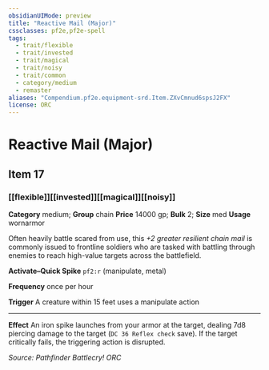```yaml
---
obsidianUIMode: preview
title: "Reactive Mail (Major)"
cssclasses: pf2e,pf2e-spell
tags:
  - trait/flexible
  - trait/invested
  - trait/magical
  - trait/noisy
  - trait/common
  - category/medium
  - remaster
aliases: "Compendium.pf2e.equipment-srd.Item.ZXvCmnud6spsJ2FX"
license: ORC
---
```

# Reactive Mail (Major)
## Item 17
### [[flexible]][[invested]][[magical]][[noisy]]

**Category** medium; **Group** chain
**Price** 14000 gp; 
**Bulk** 2; **Size** med
**Usage** wornarmor

Often heavily battle scared from use, this _+2 greater resilient chain mail_ is commonly issued to frontline soldiers who are tasked with battling through enemies to reach high-value targets across the battlefield.

**Activate–Quick Spike** `pf2:r` (manipulate, metal)

**Frequency** once per hour

**Trigger** A creature within 15 feet uses a manipulate action

* * *

**Effect** An iron spike launches from your armor at the target, dealing 7d8 piercing damage to the target (`DC 36 Reflex check` save). If the target critically fails, the triggering action is disrupted.

*Source: Pathfinder Battlecry!*
*ORC*